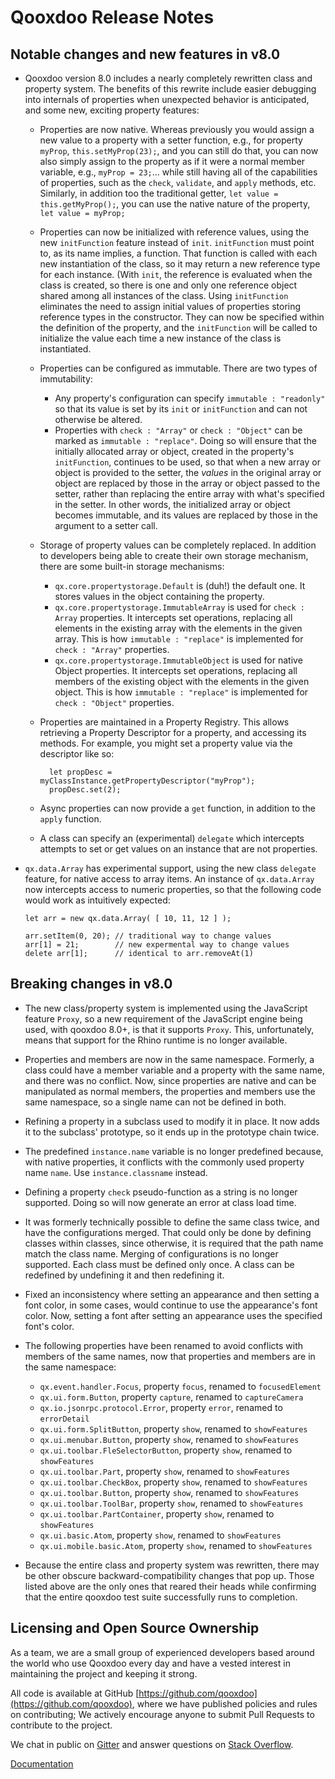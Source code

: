 # Qooxdoo Release Notes

## Notable changes and new features in v8.0
- Qooxdoo version 8.0 includes a nearly completely rewritten class and
  property system. The benefits of this rewrite include easier
  debugging into internals of properties when unexpected behavior is
  anticipated, and some new, exciting property features:

  - Properties are now native. Whereas previously you
    would assign a new value to a property with a setter function,
    e.g., for property `myProp`, `this.setMyProp(23);`, and you can
    still do that, you can now also simply assign to the property as
    if it were a normal member variable, e.g., `myProp = 23;`... while
    still having all of the capabilities of properties, such as the
    `check`, `validate`, and `apply` methods, etc. Similarly, in
    addition too the traditional getter, `let value =
    this.getMyProp();`, you can use the native nature of the
    property, `let value = myProp;`

  - Properties can now be initialized with reference values, using the
    new `initFunction` feature instead of `init`. `initFunction` must
    point to, as its name implies, a function. That function is called
    with each new instantiation of the class, so it may return a new
    reference type for each instance. (With `init`, the reference is
    evaluated when the class is created, so there is one and only one
    reference object shared among all instances of the class. Using
    `initFunction` eliminates the need to assign initial values of
    properties storing reference types in the constructor. They can
    now be specified within the definition of the property, and the
    `initFunction` will be called to initialize the value each time a
    new instance of the class is instantiated.

  - Properties can be configured as immutable. There are two types of
    immutability:
    - Any property's configuration can specify `immutable :
      "readonly"` so that its value is set by its `init` or
      `initFunction` and can not otherwise be altered.
    - Properties with `check : "Array"` or `check : "Object"` can be
      marked as `immutable : "replace"`. Doing so will ensure that the
      initially allocated array or object, created in the property's
      `initFunction`, continues to be used, so that when a new array
      or object is provided to the setter, the *values* in the
      original array or object are replaced by those in the array or
      object passed to the setter, rather than replacing the entire
      array with what's specified in the setter. In other words, the
      initialized array or object becomes immutable, and its values
      are replaced by those in the argument to a setter call.

  - Storage of property values can be completely replaced. In addition
    to developers being able to create their own storage mechanism,
    there are some built-in storage mechanisms:
    - `qx.core.propertystorage.Default` is (duh!) the default one. It
      stores values in the object containing the property.
    - `qx.core.propertystorage.ImmutableArray` is used for `check :
      Array` properties. It intercepts set operations, replacing all
      elements in the existing array with the elements in the given
      array. This is how `immutable : "replace"` is implemented for
      `check : "Array"` properties.
    - `qx.core.propertystorage.ImmutableObject` is used for native
      Object properties. It intercepts set operations, replacing all
      members of the existing object with the elements in the given
      object. This is how `immutable : "replace"` is implemented for
      `check : "Object"` properties.

  - Properties are maintained in a Property Registry. This allows
    retrieving a Property Descriptor for a property, and accessing its
    methods. For example, you might set a property value via the
    descriptor like so:
   
    ```
      let propDesc = myClassInstance.getPropertyDescriptor("myProp");
      propDesc.set(2);
    ```
    
  - Async properties can now provide a `get` function, in addition to
    the `apply` function.

  - A class can specify an (experimental) `delegate` which intercepts
    attempts to set or get values on an instance that are not
    properties.

- `qx.data.Array` has experimental support, using the new class
  `delegate` feature, for native access to array items. An instance of
  `qx.data.Array` now intercepts access to numeric properties, so that
  the following code would work as intuitively expected:

    ```
    let arr = new qx.data.Array( [ 10, 11, 12 ] );
    
    arr.setItem(0, 20); // traditional way to change values
    arr[1] = 21;        // new expermental way to change values
    delete arr[1];      // identical to arr.removeAt(1)
    ```

## Breaking changes in v8.0

- The new class/property system is implemented using the JavaScript
  feature `Proxy`, so a new requirement of the JavaScript engine being
  used, with qooxdoo 8.0+, is that it supports `Proxy`. This,
  unfortunately, means that support for the Rhino runtime is no longer
  available.

- Properties and members are now in the same namespace. Formerly, a
  class could have a member variable and a property with the same
  name, and there was no conflict. Now, since properties are
  native and can be manipulated as normal members, the properties
  and members use the same namespace, so a single name can not be
  defined in both.
  
- Refining a property in a subclass used to modify it in place. It now
  adds it to the subclass' prototype, so it ends up in the prototype
  chain twice.
  
- The predefined `instance.name` variable is no longer predefined
  because, with native properties, it conflicts with the commonly
  used property name `name`. Use `instance.classname` instead.
  
- Defining a property `check` pseudo-function as a string is no longer
  supported. Doing so will now generate an error at class load time.

- It was formerly technically possible to define the same class twice,
  and have the configurations merged. That could only be done by
  defining classes within classes, since otherwise, it is required
  that the path name match the class name. Merging of configurations
  is no longer supported. Each class must be defined only once. A
  class can be redefined by undefining it and then redefining it.

- Fixed an inconsistency where setting an appearance and then setting
  a font color, in some cases, would continue to use the appearance's
  font color. Now, setting a font after setting an appearance uses the
  specified font's color.
  
- The following properties have been renamed to avoid conflicts with
  members of the same names, now that properties and members are in
  the same namespace:
  - `qx.event.handler.Focus`, property `focus`, renamed to `focusedElement`
  - `qx.ui.form.Button`, property `capture`, renamed to `captureCamera`
  - `qx.io.jsonrpc.protocol.Error`, property `error`, renamed to `errorDetail`
  - `qx.ui.form.SplitButton`, property `show`, renamed to `showFeatures`
  - `qx.ui.menubar.Button`, property `show`, renamed to `showFeatures`
  - `qx.ui.toolbar.FleSelectorButton`, property `show`, renamed to `showFeatures`
  - `qx.ui.toolbar.Part`, property `show`, renamed to `showFeatures`
  - `qx.ui.toolbar.CheckBox`, property `show`, renamed to `showFeatures`
  - `qx.ui.toolbar.Button`, property `show`, renamed to `showFeatures`
  - `qx.ui.toolbar.ToolBar`, property `show`, renamed to `showFeatures`
  - `qx.ui.toolbar.PartContainer`, property `show`, renamed to `showFeatures`
  - `qx.ui.basic.Atom`, property `show`, renamed to `showFeatures`
  - `qx.ui.mobile.basic.Atom`, property `show`, renamed to `showFeatures`

- Because the entire class and property system was rewritten, there
  may be other obscure backward-compatibility changes that pop up.
  Those listed above are the only ones that reared their heads while
  confirming that the entire qooxdoo test suite successfully runs to
  completion.

## Licensing and Open Source Ownership

As a team, we are a small group of experienced developers based around the world who use
Qooxdoo every day and have a vested interest in maintaining the project and keeping it strong.

All code is available at GitHub [https://github.com/qooxdoo](https://github.com/qooxdoo),
where we have published policies and rules on contributing; We actively encourage anyone to
submit Pull Requests to contribute to the project.

We chat in public on [Gitter](https://gitter.im/qooxdoo/qooxdoo) and answer questions
on [Stack Overflow](https://stackoverflow.com/questions/tagged/qooxdoo).

[Documentation](https://qooxdoo.org/documentation/#/development/contribute)

